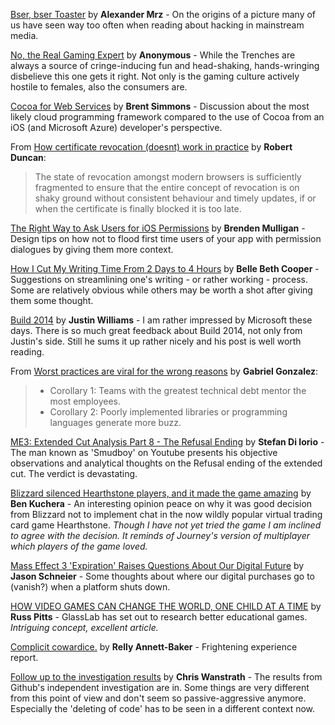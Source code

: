 [Bser, bser Toaster][1] by **Alexander Mrz** - On the origins of a picture many of us have seen way too often when reading about hacking in mainstream media.

   [1]: http://www.golem.de/news/symbolbild-boeser-boeser-toaster-1304-98700.html

[No, the Real Gaming Expert][2] by **Anonymous** - While the Trenches are always a source of cringe-inducing fun and head-shaking, hands-wringing disbelieve this one gets it right. Not only is the gaming culture actively hostile to females, also the consumers are.

   [2]: http://trenchescomic.com/tales/post/no-the-real-gaming-expert

[Cocoa for Web Services][3] by **Brent Simmons** - Discussion about the most likely cloud programming framework compared to the use of Cocoa from an iOS (and Microsoft Azure) developer's perspective.

   [3]: http://inessential.com/2014/04/09/cocoa_for_web_services

From [How certificate revocation (doesnt) work in practice][4] by **Robert Duncan**:

   [4]: http://news.netcraft.com/archives/2013/05/13/how-certificate-revocation-doesnt-work-in-practice.html

> The state of revocation amongst modern browsers is sufficiently fragmented to ensure that the entire concept of revocation is on shaky ground without consistent behaviour and timely updates, if or when the certificate is finally blocked it is too late. 

[The Right Way to Ask Users for iOS Permissions][5] by **Brenden Mulligan** - Design tips on how not to flood first time users of your app with permission dialogues by giving them more context.

   [5]: https://medium.com/p/96fa4eb54f2c

[How I Cut My Writing Time From 2 Days to 4 Hours][6] by **Belle Beth Cooper** - Suggestions on streamlining one's writing - or rather working - process. Some are relatively obvious while others may be worth a shot after giving them some thought.

   [6]: http://blog.bufferapp.com/how-i-cut-my-writing-time-from-2-days-to-4-hours

[Build 2014][7] by **Justin Williams** - I am rather impressed by Microsoft these days. There is so much great feedback about Build 2014, not only from Justin's side. Still he sums it up rather nicely and his post is well worth reading.

   [7]: http://carpeaqua.com/2014/04/07/build-2014/

From [Worst practices are viral for the wrong reasons][8] by **Gabriel Gonzalez**:

   [8]: http://www.haskellforall.com/2014/04/worst-practices-are-viral-for-wrong.html

>   * Corollary 1: Teams with the greatest technical debt mentor the most employees.
>   * Corollary 2: Poorly implemented libraries or programming languages generate more buzz.

[ME3: Extended Cut Analysis Part 8 - The Refusal Ending][9] by **Stefan Di Iorio** - The man known as 'Smudboy' on Youtube presents his objective observations and analytical thoughts on the Refusal ending of the extended cut. The verdict is devastating.

   [9]: https://www.youtube.com/watch?v=PwXBz2t15HQ

[Blizzard silenced Hearthstone players, and it made the game amazing][10] by **Ben Kuchera** - An interesting opinion peace on why it was good decision from Blizzard not to implement chat in the now wildly popular virtual trading card game Hearthstone. _Though I have not yet tried the game I am inclined to agree with the decision. It reminds of Journey's version of multiplayer which players of the game loved._

   [10]: http://www.polygon.com/2014/4/18/5625802/hearthstone-chat-Blizzard

[Mass Effect 3 'Expiration' Raises Questions About Our Digital Future][11] by **Jason Schneier** - Some thoughts about where our digital purchases go to (vanish?) when a platform shuts down.

   [11]: http://kotaku.com/mass-effect-3-expiration-raises-questions-about-our-dig-1563525475

[HOW VIDEO GAMES CAN CHANGE THE WORLD, ONE CHILD AT A TIME][12] by **Russ Pitts** - GlassLab has set out to research better educational games. _Intriguing concept, excellent article._

   [12]: http://www.polygon.com/features/2014/4/24/5636832/glasslab

[Complicit cowardice.][13] by **Relly Annett-Baker** - Frightening experience report.

   [13]: https://the-pastry-box-project.net/relly-annett-baker/2014-april-25

[Follow up to the investigation results][14] by **Chris Wanstrath** - The results from Github's independent investigation are in. Some things are very different from this point of view and don't seem so passive-aggressive anymore. Especially the 'deleting of code' has to be seen in a different context now.

   [14]: https://github.com/blog/1826-follow-up-to-the-investigation-results

